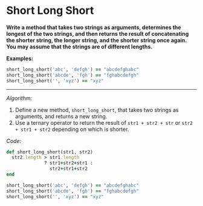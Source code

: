 # Short Long Short

**Write a method that takes two strings as arguments, determines the longest of the two strings, and then returns the result of concatenating the shorter string, the longer string, and the shorter string once again. You may assume that the strings are of different lengths.**

**Examples:**

```ruby
short_long_short('abc', 'defgh') == "abcdefghabc"
short_long_short('abcde', 'fgh') == "fghabcdefgh"
short_long_short('', 'xyz') == "xyz"
```

---

*Algorithm:*

1. Define a new method, `short_long_short`, that takes two strings as arguments, and returns a new string.
2. Use a ternary operator to return the result of `str1 + str2 + str` or `str2 + str1 + str2` depending on which is shorter.

*Code:*

```ruby
def short_long_short(str1, str2)
  str2.length > str1.length 
              ? str1+str2+str1 : 
                str2+str1+str2
end

short_long_short('abc', 'defgh') == "abcdefghabc"
short_long_short('abcde', 'fgh') == "fghabcdefgh"
short_long_short('', 'xyz') == "xyz"
```

